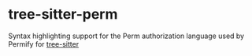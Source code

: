 # tree-sitter-perm

Syntax highlighting support for the Perm authorization language used by Permify for [tree-sitter](https://tree-sitter.github.io/tree-sitter/)

